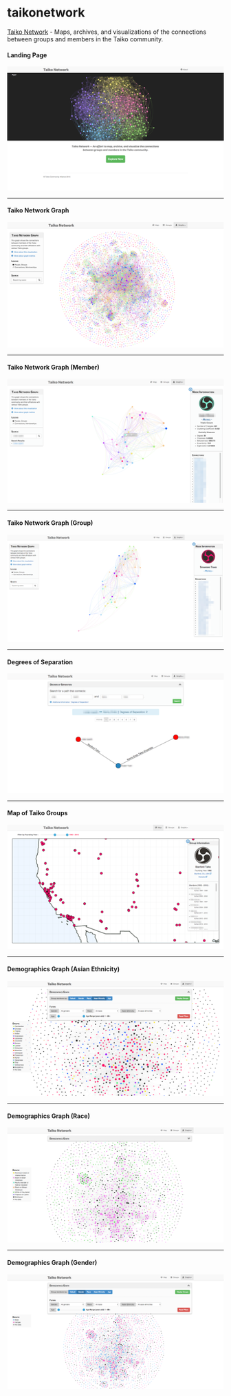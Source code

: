 # taikonetwork

[Taiko Network](http://54.191.94.187) - Maps, archives, and visualizations of the connections
between groups and members in the Taiko community.


#### Landing Page
![Taiko Network Landing Page](
https://raw.githubusercontent.com/taikonetwork/taikonetwork/master/readme/homepage.png)

---

#### Taiko Network Graph
![Taiko Network Graph](
https://raw.githubusercontent.com/taikonetwork/taikonetwork/master/readme/networkgraph1.png)

---

#### Taiko Network Graph (Member)
![Taiko Network Graph (Member)](
https://raw.githubusercontent.com/taikonetwork/taikonetwork/master/readme/networkgraph2.png)

---

#### Taiko Network Graph (Group)
![Taiko Network Graph (Group)](
https://raw.githubusercontent.com/taikonetwork/taikonetwork/master/readme/networkgraph3.png)

---

#### Degrees of Separation
![Taiko Network - Degrees of Separation](
https://raw.githubusercontent.com/taikonetwork/taikonetwork/master/readme/degrees.png)

---

#### Map of Taiko Groups
![Map of Taiko Groups](
https://raw.githubusercontent.com/taikonetwork/taikonetwork/master/readme/groupmap.png)

---

#### Demographics Graph (Asian Ethnicity)
![Demographics Graph (Asian Ethnicity)](
https://raw.githubusercontent.com/taikonetwork/taikonetwork/master/readme/demograph1.png)

---

#### Demographics Graph (Race)
![Demographics Graph (Race)](
https://raw.githubusercontent.com/taikonetwork/taikonetwork/master/readme/demograph2.png)

---

#### Demographics Graph (Gender)
![Demographics Graph (Gender)](
https://raw.githubusercontent.com/taikonetwork/taikonetwork/master/readme/demograph3.png)


